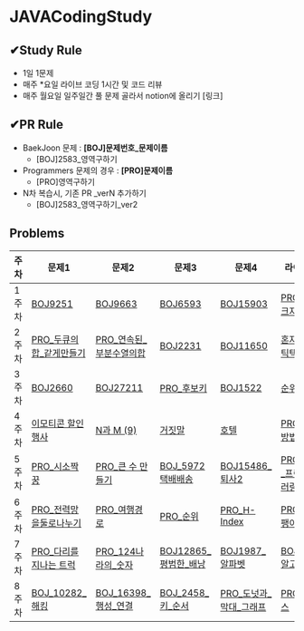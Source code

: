# JAVACodingStudy

##  ✔Study Rule
- 1일 1문제
- 매주 *요일 라이브 코딩 1시간 및 코드 리뷰
- 매주 월요일 일주일간 풀 문제 골라서 notion에 올리기 [링크]

##  ✔PR Rule 
- BaekJoon 문제 : **[BOJ]문제번호_문제이름**
  - [BOJ]2583_영역구하기
- Programmers 문제의 경우 : **[PRO]문제이름**
  - [PRO]영역구하기
- N차 복습시, 기존 PR _verN 추가하기
    - [BOJ]2583_영역구하기_ver2

## Problems
|주차|문제1|문제2|문제3|문제4|라이브코딩|
|---|---|---|---|---|---|
|1주차|[BOJ9251](https://www.acmicpc.net/problem/9251)|[BOJ9663](https://www.acmicpc.net/problem/9663)|[BOJ6593](https://www.acmicpc.net/problem/6593)|[BOJ15903](https://www.acmicpc.net/problem/15903)|[PRO_롤케이크자르기](https://school.programmers.co.kr/learn/courses/30/lessons/132265)|
2주차|[PRO_두큐의합_같게만들기](https://school.programmers.co.kr/learn/courses/30/lessons/118667)|[PRO_연속된_부분수열의합](https://school.programmers.co.kr/learn/courses/30/lessons/178870)|[BOJ2231](https://www.acmicpc.net/problem/2231)|[BOJ11650](https://www.acmicpc.net/problem/11650)|[혼자서 하는 틱택토](https://school.programmers.co.kr/learn/courses/30/lessons/160585)|
3주차|[BOJ2660](https://www.acmicpc.net/problem/2660)|[BOJ27211](https://www.acmicpc.net/problem/27211)|[PRO_후보키](https://school.programmers.co.kr/learn/courses/30/lessons/42890)|[BOJ1522](https://www.acmicpc.net/problem/1522)|[순위 검색](https://school.programmers.co.kr/learn/courses/30/lessons/72412)|
4주차|[이모티콘 할인행사](https://school.programmers.co.kr/learn/courses/30/lessons/150368)|[N과 M (9)](https://www.acmicpc.net/problem/15663) |[거짓말](https://www.acmicpc.net/problem/1043)|[호텔](https://www.acmicpc.net/problem/1106)|[PRO 줄 서는 방법](https://school.programmers.co.kr/learn/courses/30/lessons/12936)|
5주차|[PRO_시소짝꿍](https://school.programmers.co.kr/learn/courses/30/lessons/152996)|[PRO_큰 수 만들기](https://school.programmers.co.kr/learn/courses/30/lessons/42883) |[BOJ_5972택배배송](https://www.acmicpc.net/problem/5972)|[BOJ15486_퇴사2](https://www.acmicpc.net/problem/15486)|[PRO_카카오_프렌즈_컬러링북](https://school.programmers.co.kr/learn/courses/30/lessons/1829#)|
6주차|[PRO_전력망을둘로나누기](https://school.programmers.co.kr/learn/courses/30/lessons/86971)|[PRO_여행경로](https://school.programmers.co.kr/learn/courses/30/lessons/43164)|[PRO_순위](https://school.programmers.co.kr/learn/courses/30/lessons/49191)|[PRO_H-Index](https://school.programmers.co.kr/learn/courses/30/lessons/42747)|[PRO 삼각 달팽이](https://school.programmers.co.kr/learn/courses/30/lessons/68645)|
7주차|[PRO_다리를 지나는 트럭](https://school.programmers.co.kr/learn/courses/30/lessons/42583)|[PRO_124나라의_숫자](https://school.programmers.co.kr/learn/courses/30/lessons/12899)|[BOJ12865_평범한_배낭](https://www.acmicpc.net/problem/12865)|[BOJ1987_알파벳](https://www.acmicpc.net/problem/1987)|[BOJ_1261_알고스팟](https://www.acmicpc.net/problem/1261)|
8주차|[BOJ_10282_해킹](https://www.acmicpc.net/problem/10282)|[BOJ_16398_행성_연결](https://www.acmicpc.net/problem/16398)|[BOJ_2458_키_순서](https://www.acmicpc.net/problem/2458)|[PRO_도넛과_막대_그래프](https://school.programmers.co.kr/learn/courses/30/lessons/258711)|[PRO 프로세스](https://school.programmers.co.kr/learn/courses/30/lessons/42587)|
